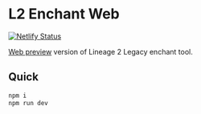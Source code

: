# L2 Enchant Web

[![Netlify Status](https://api.netlify.com/api/v1/badges/658042eb-d079-4100-8df9-66d05556834d/deploy-status)](https://app.netlify.com/sites/l2c-enchant/deploys)

[Web preview](https://l2c-enchant.netlify.app) version of Lineage 2 Legacy enchant tool.

## Quick

```bash
npm i
npm run dev
```
